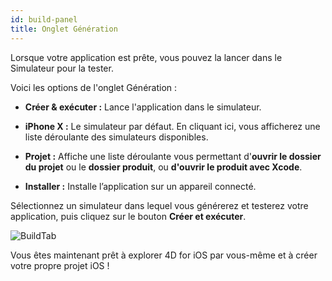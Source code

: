 ```yaml
---
id: build-panel
title: Onglet Génération
---
```

Lorsque votre application est prête, vous pouvez la lancer dans le Simulateur pour la tester.

Voici les options de l'onglet Génération :

* **Créer & exécuter :** Lance l'application dans le simulateur.

* **iPhone X :** Le simulateur par défaut. En cliquant ici, vous afficherez une liste déroulante des simulateurs disponibles.

* **Projet :** Affiche une liste déroulante vous permettant d'**ouvrir le dossier du projet** ou le **dossier produit**, ou **d'ouvrir le produit avec Xcode**.

* **Installer :** Installe l’application sur un appareil connecté.

Sélectionnez un simulateur dans lequel vous générerez et testerez votre application, puis cliquez sur le bouton **Créer et exécuter**.

![BuildTab](assets/en/project-editor/Build-Tab-4D-for-iOS.png)

Vous êtes maintenant prêt à explorer 4D for iOS par vous-même et à créer votre propre projet iOS !